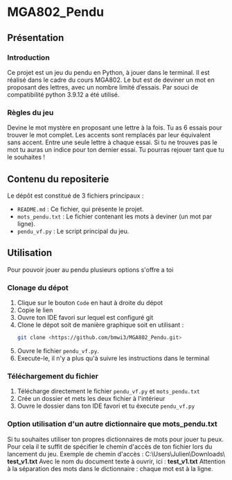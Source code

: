 # MGA802_Pendu
## Présentation
### Introduction
Ce projet est un jeu du pendu en Python, à jouer dans le terminal.
Il est réalisé dans le cadre du cours MGA802.
Le but est de deviner un mot en proposant des lettres, avec un nombre limité d’essais.
Par souci de compatibilité python 3.9.12 a été utilisé.

### Règles du jeu
Devine le mot mystère en proposant une lettre à la fois.
Tu as 6 essais pour trouver le mot complet.
Les accents sont remplacés par leur équivalent sans accent.
Entre une seule lettre à chaque essai.
Si tu ne trouves pas le mot tu auras un indice pour ton dernier essai.
Tu pourras rejouer tant que tu le souhaites !

## Contenu du repositerie
Le dépôt est constitué de 3 fichiers principaux :
- `README.md` : Ce fichier, qui présente le projet.
- `mots_pendu.txt` : Le fichier contenant les mots à deviner (un mot par ligne).
- `pendu_vf.py` : Le script principal du jeu.

## Utilisation
Pour pouvoir jouer au pendu plusieurs options s'offre a toi
### Clonage du dépot
1. Clique sur le bouton `Code` en haut à droite du dépot
2. Copie le lien
3. Ouvre ton IDE favori sur lequel est configuré git
4. Clone le dépot soit de manière graphique soit en utilisant :
   ```bash
   git clone <https://github.com/bmwi3/MGA802_Pendu.git>
   ```
5. Ouvre le fichier `pendu_vf.py`.
6. Execute-le, il n'y a plus qu'à suivre les instructions dans le terminal

### Téléchargement du fichier 
1. Télécharge directement le fichier `pendu_vf.py` et `mots_pendu.txt`
2. Crée un dossier et mets les deux fichier à l'intérieur
3. Ouvre le dossier dans ton IDE favori et tu éxecute `pendu_vf.py`

### Option utilisation d'un autre dictionnaire que mots_pendu.txt
Si tu souhaites utiliser ton propres dictionnaires de mots pour jouer tu peux.
Pour cela il te suffit de spécifier le chemin d'accès de ton fichier lors du lancement du jeu.
Exemple de chemin d'accès : C:\Users\Julien\Downloads\ **test_v1.txt** 
Avec le nom du document texte à ouvrir, ici : **test_v1.txt** 
Attention à la séparation des mots dans le dictionnaire : chaque mot est à la ligne.